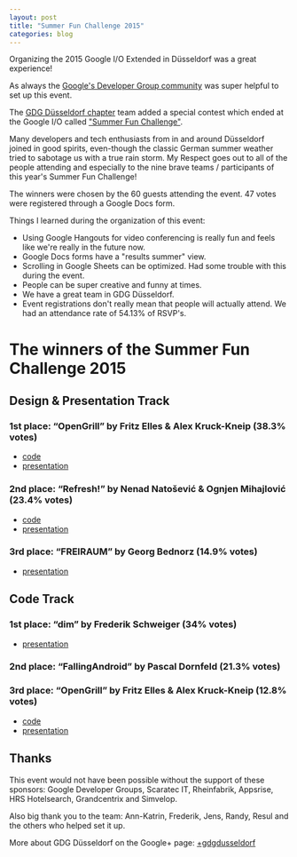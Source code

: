 ```yaml
---
layout: post
title: "Summer Fun Challenge 2015"
categories: blog
---
```


Organizing the 2015 Google I/O Extended in Düsseldorf was a great experience!

As always the [Google's Developer Group community](https://developers.google.com/groups/) was super helpful to set up this event.

The [GDG Düsseldorf chapter](https://developers.google.com/groups/chapter/107373371386267684213/) team added a special contest which ended at the Google I/O called ["Summer Fun Challenge"](https://plus.google.com/107373371386267684213/posts/4Ha7AJL8SPM).

Many developers and tech enthusiasts from in and around Düsseldorf joined in good spirits, even-though the classic German summer weather tried to sabotage us with a true rain storm. My Respect goes out to all of the people attending and especially to the nine brave teams / participants of this year's Summer Fun Challenge!

The winners were chosen by the 60 guests attending the event. 47 votes were registered through a Google Docs form.

Things I learned during the organization of this event:

- Using Google Hangouts for video conferencing is really fun and feels like we're really in the future now.
- Google Docs forms have a "results summer" view.
- Scrolling in Google Sheets can be optimized. Had some trouble with this during the event.
- People can be super creative and funny at times.
- We have a great team in GDG Düsseldorf.
- Event registrations don't really mean that people will actually attend. We had an attendance rate of 54.13% of RSVP's.

# The winners of the Summer Fun Challenge 2015

## Design & Presentation Track

### 1st place: “OpenGrill” by Fritz Elles & Alex Kruck-Kneip (38.3% votes)

- [code](https://github.com/FedericoElles/opunguriru) 
- [presentation](https://docs.google.com/presentation/d/1l-nmOoInxsZju7evPHSm-5Efgv1opOMTJ1xVik6K4XM/pub?start=false&loop=false&delayms=3000)

### 2nd place: “Refresh!” by Nenad Natošević & Ognjen Mihajlović (23.4% votes)

- [code](https://bitbucket.org/Tricky/refresh-mobile) 
- [presentation](https://docs.google.com/presentation/d/1Rpo6OKqC4PqpHIi1E7gQdSfnAdX1pc2jpCz2yf1eXd8/)

### 3rd place: “FREIRAUM” by Georg Bednorz (14.9% votes)

- [presentation](http://de.slideshare.net/GeorgBednorz/freiraum-georg-bednorz)

## Code Track

### 1st place: “dim” by Frederik Schweiger (34% votes)

- [presentation](https://docs.google.com/presentation/d/1TYADtKHSGvGIgDjUyzAUdrccj7qCHBoZZLE2pzcRr2o/edit?usp=sharing)

### 2nd place: “FallingAndroid” by Pascal Dornfeld (21.3% votes)

### 3rd place: “OpenGrill” by Fritz Elles & Alex Kruck-Kneip (12.8% votes)

- [code](https://github.com/FedericoElles/opunguriru)
- [presentation](https://docs.google.com/presentation/d/1l-nmOoInxsZju7evPHSm-5Efgv1opOMTJ1xVik6K4XM/pub?start=false&loop=false&delayms=3000)

## Thanks

This event would not have been possible without the support of these sponsors: Google Developer Groups, Scaratec IT, Rheinfabrik, Appsrise, HRS Hotelsearch, Grandcentrix and Simvelop.

Also big thank you to the team: Ann-Katrin, Frederik, Jens, Randy, Resul and the others who helped set it up.

More about GDG Düsseldorf on the Google+ page: [+gdgdusseldorf](https://plus.google.com/107373371386267684213)﻿
